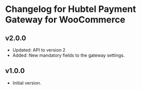 # Changelog for Hubtel Payment Gateway for WooCommerce

## v2.0.0
* Updated: API to version 2
* Added: New mandatory fields to the gateway settings.

## v1.0.0
* Initial version.
